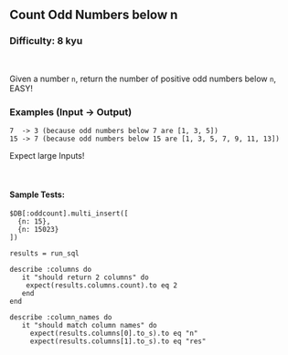 ## Count Odd Numbers below n
### Difficulty: 8 kyu

<br>

<p>Given a number <code>n</code>, return the number of positive odd numbers below <code>n</code>, EASY!</p>
<h3 id="examples-input---output">Examples (Input -&gt; Output)</h3>
<pre><code>7  -&gt; 3 (because odd numbers below 7 are [1, 3, 5])
15 -&gt; 7 (because odd numbers below 15 are [1, 3, 5, 7, 9, 11, 13])
</code></pre>
<p>Expect large Inputs!</p>


<br>

#### Sample Tests:

```
$DB[:oddcount].multi_insert([
  {n: 15}, 
  {n: 15023}
])
  
results = run_sql
​
describe :columns do
   it "should return 2 columns" do
    expect(results.columns.count).to eq 2
   end
end
​
describe :column_names do
   it "should match column names" do
     expect(results.columns[0].to_s).to eq "n" 
     expect(results.columns[1].to_s).to eq "res" 
```